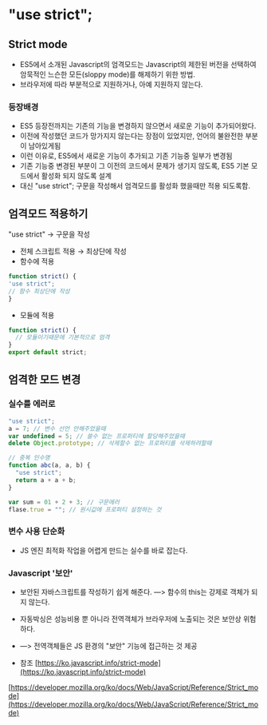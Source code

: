 # "use strict";

## Strict mode

- ES5에서 소개된 Javascript의 엄격모드는 Javascript의 제한된 버전을 선택하여 암묵적인 느슨한 모든(sloppy mode)를 해제하기 위한 방법.
- 브라우저에 따라 부분적으로 지원하거나, 아예 지원하지 않는다.

### 등장배경

- ES5 등장전까지는 기존의 기능을 변경하지 않으면서 새로운 기능이 추가되어왔다.
- 이전에 작성했던 코드가 망가지지 않는다는 장점이 있었지만, 언어의 불완전한 부분이 남아있게됨
- 이런 이유로, ES5에서 새로운 기능이 추가되고 기존 기능중 일부가 변경됨
- 기존 기능중 변경된 부분이 그 이전의 코드에서 문제가 생기지 않도록, ES5 기본 모드에서 활성화 되지 않도록 설계
- 대신 "use strict"; 구문을 작성해서 엄격모드를 활성화 했을때만 적용 되도록함.

## 엄격모드 적용하기

"use strict" → 구문을 작성

- 전체 스크립트 적용 → 최상단에 작성
- 함수에 적용

```jsx
function strict() {
'use strict";
// 함수 최상단에 작성
}
```

- 모듈에 적용

```jsx
function strict() {
  // 모듈이기때문에 기본적으로 엄격
}
export default strict;
```

## 엄격한 모드 변경

### 실수를 에러로

```jsx
"use strict";
a = 7; // 변수 선언 안해주었을때
var undefined = 5; // 쓸수 없는 프로퍼티에 할당해주었을때
delete Object.prototype; // 삭제할수 없는 프로퍼티를 삭제하려할때

// 중복 인수명
function abc(a, a, b) {
  "use strict";
  return a + a + b;
}

var sum = 01 + 2 + 3; // 구문에러
flase.true = ""; // 원시값에 프로퍼티 설정하는 것
```

### 변수 사용 단순화

- JS 엔진 최적화 작업을 어렵게 만드는 실수를 바로 잡는다.

### Javascript '보안'

- 보안된 자바스크립트를 작성하기 쉽게 해준다. —> 함수의 this는 강제로 객체가 되지 않는다.
- 자동박싱은 성능비용 뿐 아니라 전역객체가 브라우저에 노출되는 것은 보안상 위험하다.
- —> 전역객체들은 JS 환경의 "보안" 기능에 접근하는 것 제공

- 참조
  [https://ko.javascript.info/strict-mode](https://ko.javascript.info/strict-mode)

[https://developer.mozilla.org/ko/docs/Web/JavaScript/Reference/Strict_mode](https://developer.mozilla.org/ko/docs/Web/JavaScript/Reference/Strict_mode)
